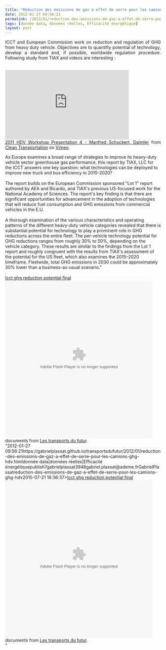```yaml
---
title: "Réduction des émissions de gaz à effet de serre pour les camions #GHG #HDV"
date: 2012-01-27 09:56:21
permalink: /2012/01/reduction-des-emissions-de-gaz-a-effet-de-serre-pour-les-camions-ghg-hdv.html
tags: [donnée data, données réelles, Efficacité énergétique]
layout: post
---
```


<p style="text-align: justify;">ICCT and European Commission work on reduction and regulation of GHG from heavy duty vehicle. Objectives are to quantifiy potential of technology, develop a standard and, if possible, worldwide regulation procedure. Following study from TIAX and videos are interesting :</p> <p style="text-align: justify;"> <br /><iframe frameborder="0" height="225" src="http://player.vimeo.com/video/34659798?title=0&byline=0&portrait=0" width="400"></iframe><br /><a href="http://vimeo.com/34659798">2011 HDV Workshop Presentation 4 - Manfred Schuckert, Daimler</a> from <a href="http://vimeo.com/theicct">Clean Transportation</a> on <a href="http://vimeo.com">Vimeo</a>.</p> <p style="padding-left: 30px; text-align: justify;"> </p>  <!--more-->  As Europe examines a broad range of strategies to improve its heavy-duty vehicle sector greenhouse gas performance, this report by TIAX, LLC for the ICCT answers one key question: what technologies can be deployed to improve new truck and bus efficiency in 2015-2020?<br /><br />The report builds on the European Commission sponsored "Lot 1" report authored by AEA and Ricardo, and TIAX's previous US-focused work for the National Academy of Sciences. The report's key finding is that there are significant opportunities for advancement in the adoption of technologies that will reduce fuel consumption and GHG emissions from commercial vehicles in the E.U.<br /><br />A thorough examination of the various characteristics and operating patterns of the different heavy-duty vehicle categories revealed that there is substantial potential for technology to play a prominent role in GHG reductions across the entire fleet. The per-vehicle technology potential for GHG reductions ranges from roughly 30% to 50%, depending on the vehicle category. These results are similar to the findings from the Lot 1 report and roughly congruent with the results from TIAX's assessment of the potential for the US fleet, which also examines the 2015–2020 timeframe. Fleetwide, total GHG emissions in 2030 could be approximately 30% lower than a business-as-usual scenario."<br />. <div id="__ss_11288996" style="width: 477px><strong style="display: block margin: 12px 0 4px><a href="http://www.slideshare.net/transportsdufutur/icct-ghg-reduction-potential-final" title="Icct ghg reduction potential final">Icct ghg reduction potential final</a></strong> <object data="http://static.slidesharecdn.com/swf/doc_player.swf?doc=icctghgreductionpotentialfinal-120127023515-phpapp01&stripped_title=icct-ghg-reduction-potential-final&userName=transportsdufutur" height="510" id="__sse11288996" type="application/x-shockwave-flash" width="477"> <param name="allowFullScreen" value="true" /> <param name="allowScriptAccess" value="always" /> <param name="wmode" value="transparent" /> <param name="src" value="http://static.slidesharecdn.com/swf/doc_player.swf?doc=icctghgreductionpotentialfinal-120127023515-phpapp01&stripped_title=icct-ghg-reduction-potential-final&userName=transportsdufutur" /> <param name="name" value="__sse11288996" /> <param name="allowfullscreen" value="true" /> </object> <div style="padding: 5px 0 12px>View more <a href="http://www.slideshare.net/"">documents</a> from <a href="http://www.slideshare.net/transportsdufutur">Les transports du futur</a>.</div> </div>"2012-01-27 09:56:21https://gabrielplassat.github.io/transportsdufutur/2012/01/reduction-des-emissions-de-gaz-a-effet-de-serre-pour-les-camions-ghg-hdv.htmldonnée data|données réelles|Efficacité énergétiquepublish7gabrielplassat3948gabriel.plassat@ademe.frGabrielPlassatreduction-des-emissions-de-gaz-a-effet-de-serre-pour-les-camions-ghg-hdv2015-07-21 16:36:37><a href="http://www.slideshare.net/transportsdufutur/icct-ghg-reduction-potential-final" title="Icct ghg reduction potential final">Icct ghg reduction potential final</a></strong> <object data="http://static.slidesharecdn.com/swf/doc_player.swf?doc=icctghgreductionpotentialfinal-120127023515-phpapp01&stripped_title=icct-ghg-reduction-potential-final&userName=transportsdufutur" height="510" id="__sse11288996" type="application/x-shockwave-flash" width="477"> <param name="allowFullScreen" value="true" /> <param name="allowScriptAccess" value="always" /> <param name="wmode" value="transparent" /> <param name="src" value="http://static.slidesharecdn.com/swf/doc_player.swf?doc=icctghgreductionpotentialfinal-120127023515-phpapp01&stripped_title=icct-ghg-reduction-potential-final&userName=transportsdufutur" /> <param name="name" value="__sse11288996" /> <param name="allowfullscreen" value="true" /> </object> <div style="padding: 5px 0 12px>View more <a href="http://www.slideshare.net/"">documents</a> from <a href="http://www.slideshare.net/transportsdufutur">Les transports du futur</a>.</div> </div>"
